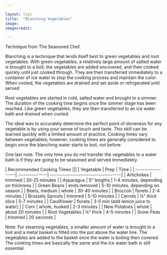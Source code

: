 ```yaml
---

layout: tips
title:  "Blanching Vegetables"
image: 
imagecredit: 

---
```


Technique from The Seasoned Chef.

Blanching is a technique that lends itself best to green vegetables and root vegetables. With green vegetables, a relatively large amount of salted water is brought to a boil; the vegetables are added uncovered, and then cooked quickly until just cooked through. They are then transferred immediately to a container of ice water to stop the cooking process and maintain the color. When cooled, the vegetables are drained and set aside or refrigerated until served

Root vegetables are started in cold, salted water and brought to a simmer. The duration of the cooking time begins once the simmer stage has been reached. Like green vegetables, they are then transferred to an ice water bath and drained when cooled.

The ideal wav to accurately determine the perfect point of doneness for any vegetable is by using your sense of touch and taste. This skill can be learned quickly with a limited amount of practice. Cooking times vary between vegetables; however, cooking times are generally considered to begin once the blanching water starts to boil, not before.

One last note. The only time you do not transfer the vegetables to a water bath is if they are going to be seasoned and served immediately.

|                      Recommended Cooking Times                         |||
| Vegetable         | Prep           | Time                                | 
| :-----------------| :--------------| -----------------------------------:| 
| Artichokes        | trimmed	     | 20-25 minutes                       |
| Asparagus	        | 5" lengths	 | 1-4 minutes, depending on thickness |
| Green Beans	    | ends removed	 | 5-10 minutes, depending on season   |
| Beets, medium	    | whole	         | 30-40 minutes                       |
| Broccoli	        | florets	     | 2-4 minutes                         |
| Brussels Sprouts  | trimmed	     | 5-10 minutes                        |
| Carrots	        | ¼" thick slice | 5-7 minutes                         |
| Cauliflower	    | florets	     | 3-5 min (add lemon juice to water)  |
| Corn	            | whole, husked	 | 2-3 minutes                         |
| New Potatoes	    | whole	         | about 20 minutes                    |
| Root Vegetables	| ¼" thick	     | 4-5 minutes                         |
| Snow Peas	        | trimmed	     | 20 seconds                          |

Note: For steaming vegetables, a smaller amount of water is brought to a boil and a metal basket is fitted into the pot above the water line. The vegetables are added to the basket once the water is boiling then covered. The cooking times are basically the same and the ice water bath is still essential.